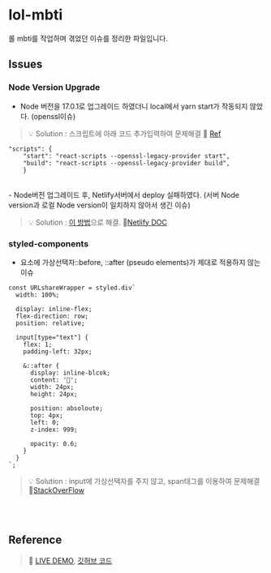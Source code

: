 # lol-mbti
롤 mbti를 작업하며 겪었던 이슈를 정리한 파일입니다.

## Issues
### Node Version Upgrade
- Node 버전을 17.0.1로 업그레이드 하였더니 local에서 yarn start가 작동되지 않았다. (openssl이슈) <br/>

> 💡 Solution :
스크립트에 아래 코드 추가입력하여 문제해결 🔗 [Ref](https://stackoverflow.com/questions/69665222/node-17-0-1-causes-some-error-digital-envelope-routinesunsupported)
```
"scripts": {
    "start": "react-scripts --openssl-legacy-provider start",
    "build": "react-scripts --openssl-legacy-provider build",
    }
``` 
<br/>
- Node버전 업그레이드 후, Netlify서버에서 deploy 실패하였다. (서버 Node version과 로컬 Node version이 일치하지 않아서 생긴 이슈)<br/>

> 💡 Solution :
[이 방법](https://answers.netlify.com/t/deploy-failed-build-script-returned-non-zero-exit-code-2/44263/2)으로 해결. 🔗[Netlify DOC](https://docs.netlify.com/configure-builds/manage-dependencies/#node-js-and-javascript)


### styled-components
- 요소에 가상선택자::before, ::after (pseudo elements)가 제대로 적용하지 않는 이슈

```
const URLshareWrapper = styled.div`
  width: 100%;
  
  display: inline-flex;
  flex-direction: row;
  position: relative;
  
  input[type="text"] {
    flex: 1;
    padding-left: 32px;
  
    &::after {
      display: inline-blcok;
      content: '🔗';
      width: 24px;
      height: 24px;

      position: absoloute;
      top: 4px;
      left: 0;
      z-index: 999;

      opacity: 0.6;
    }
  }
`;
```

> 💡 Solution : input에 가상선택자를 주지 않고, span태그를 이용하여 문제해결 🔗[StackOverFlow](https://stackoverflow.com/questions/2587669/can-i-use-a-before-or-after-pseudo-element-on-an-input-field/4660434#4660434)

<br/><br/>
## Reference
> 🔗 [LIVE DEMO](https://mbtilol.netlify.app/), [깃허브 코드](https://github.com/sukyoungshin/lol-mbti)
